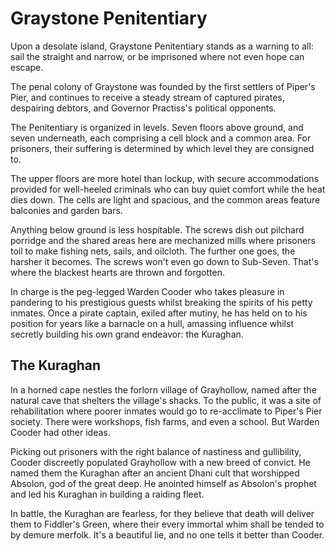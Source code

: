 # Graystone Penitentiary

Upon a desolate island, Graystone Penitentiary stands as a warning to all: sail the straight and narrow, or be imprisoned where not even hope can escape.

The penal colony of Graystone was founded by the first settlers of Piper's Pier, and continues to receive a steady stream of captured pirates, despairing debtors, and Governor Practiss's political opponents.

The Penitentiary is organized in levels. Seven floors above ground, and seven underneath, each comprising a cell block and a common area. For prisoners, their suffering is determined by which level they are consigned to.

The upper floors are more hotel than lockup, with secure accommodations provided for well-heeled criminals who can buy quiet comfort while the heat dies down. The cells are light and spacious, and the common areas feature balconies and garden bars.

Anything below ground is less hospitable. The screws dish out pilchard porridge and the shared areas here are mechanized mills where prisoners toil to make fishing nets, sails, and oilcloth. The further one goes, the harsher it becomes. The screws won't even go down to Sub-Seven. That's where the blackest hearts are thrown and forgotten.

In charge is the peg-legged Warden Cooder who takes pleasure in pandering to his prestigious guests whilst breaking the spirits of his petty inmates. Once a pirate captain, exiled after mutiny, he has held on to his position for years like a barnacle on a hull, amassing influence whilst secretly building his own grand endeavor: the Kuraghan.

## The Kuraghan

In a horned cape nestles the forlorn village of Grayhollow, named after the natural cave that shelters the village's shacks. To the public, it was a site of rehabilitation where poorer inmates would go to re-acclimate to Piper's Pier society. There were workshops, fish farms, and even a school. But Warden Cooder had other ideas.

Picking out prisoners with the right balance of nastiness and gullibility, Cooder discreetly populated Grayhollow with a new breed of convict. He named them the Kuraghan after an ancient Dhani cult that worshipped Absolon, god of the great deep. He anointed himself as Absolon's prophet and led his Kuraghan in building a raiding fleet.

In battle, the Kuraghan are fearless, for they believe that death will deliver them to Fiddler's Green, where their every immortal whim shall be tended to by demure merfolk. It's a beautiful lie, and no one tells it better than Cooder.
